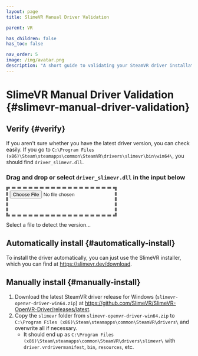 ```yaml
---
layout: page
title: SlimeVR Manual Driver Validation

parent: VR

has_children: false
has_toc: false

nav_order: 5
image: /img/avatar.png
description: "A short guide to validating your SteamVR driver installation for SlimeVR"
---
```


# SlimeVR Manual Driver Validation {#slimevr-manual-driver-validation}

<style>
.file-drop {
  display: flex;
  align-items: center;
  justify-content: center;
  width: fit-content;
  height: fit-content;
  min-width: 300px;
  min-height: 80px;
  padding: 5px;
  border: 5px dashed #666;
}

.file-drop:hover {
  border-color: #bbb;
}
</style>

## Verify {#verify}

If you aren't sure whether you have the latest driver version, you can check easily. If you go to `C:\Program Files (x86)\Steam\steamapps\common\SteamVR\drivers\slimevr\bin\win64\`, you should find `driver_slimevr.dll`.

### Drag and drop or select `driver_slimevr.dll` in the input below

<input class="file-drop" type="file" id="file-input">
<p id="driver-version">Select a file to detect the version...</p>

<script>
async function sha256(file) {
  const buffer = await file.arrayBuffer();
  const hashBuffer = await crypto.subtle.digest('SHA-256', buffer);
  const hashArray = Array.from(new Uint8Array(hashBuffer));
  const hashHex = hashArray.map(b => b.toString(16).padStart(2, '0')).join('');
  return hashHex;
}

const driverVersionMap = {
  '993b5680f80319cc92f57fca057be8fee3dc73e500891fbd99bee292861975ee': 'v0.2.2 (latest)',
  '6bdd2fdf4a52a008dd5c27639f52a9cb32126d2e945f34c4757ae281957e529e': 'v0.2.1',
  '29890c5512d4648a70cb666528ad558acab0aea064c26eabe8658a5f6b78e956': 'v0.2.0',
  'd3cb0d1b55fecb873fcce9922a84bfb0297b5c9ce5a6df495ea997f1f86e4139': 'v0.1.1',
  '731553e540c14d6c42e42e8bcf79af00b14d8523f34147f9175ae55027a28706': 'v0.1.0',
  '09b16c05b3733ac463f47ce83277d92593384499cd4cea4db939e5f411691a12': 'v0.0.3',
  '16c4095e4c9ef5a61c958c932869260db0549de24754a211ebb4c54a6e405f90': 'v0.0.2',
  '57215ad4038454f8f88e546d3ab3430816141c68470ee01002c46c7f6c63b74d': 'v0.0.1',
};

const fileInput = document.getElementById('file-input');
const driverVersion = document.getElementById('driver-version');

fileInput.addEventListener('change', async (event) => {
  const file = event.target.files[0];
  if (file == undefined) return;

  const hashHex = await sha256(file);
  console.log('SteamVR driver hash:', hashHex);

  const detectedVersion = driverVersionMap[hashHex] ?? 'Unknown';
  driverVersion.innerHTML = `SHA-256 Hash: ${hashHex}<br>Driver version: ${detectedVersion}`;
});
</script>

## Automatically install {#automatically-install}

To install the driver automatically, you can just use the SlimeVR installer, which you can find at <https://slimevr.dev/download>.

## Manually install {#manually-install}

1. Download the latest SteamVR driver release for Windows (`slimevr-openvr-driver-win64.zip`) at <https://github.com/SlimeVR/SlimeVR-OpenVR-Driver/releases/latest>.
2. Copy the `slimevr` folder from `slimevr-openvr-driver-win64.zip` to `C:\Program Files (x86)\Steam\steamapps\common\SteamVR\drivers\` and overwrite all if necessary.
   - It should end up as `C:\Program Files (x86)\Steam\steamapps\common\SteamVR\drivers\slimevr\` with `driver.vrdrivermanifest`, `bin`, `resources`, etc.
